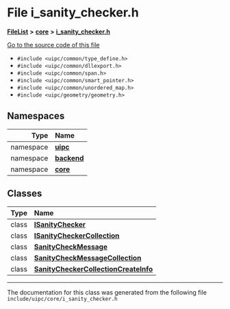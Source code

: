 

# File i\_sanity\_checker.h



[**FileList**](files.md) **>** [**core**](dir_eca9d1283f7cad9ff89c5ab44937d4d9.md) **>** [**i\_sanity\_checker.h**](i__sanity__checker_8h.md)

[Go to the source code of this file](i__sanity__checker_8h_source.md)



* `#include <uipc/common/type_define.h>`
* `#include <uipc/common/dllexport.h>`
* `#include <uipc/common/span.h>`
* `#include <uipc/common/smart_pointer.h>`
* `#include <uipc/common/unordered_map.h>`
* `#include <uipc/geometry/geometry.h>`













## Namespaces

| Type | Name |
| ---: | :--- |
| namespace | [**uipc**](namespaceuipc.md) <br> |
| namespace | [**backend**](namespaceuipc_1_1backend.md) <br> |
| namespace | [**core**](namespaceuipc_1_1core.md) <br> |


## Classes

| Type | Name |
| ---: | :--- |
| class | [**ISanityChecker**](classuipc_1_1core_1_1_i_sanity_checker.md) <br> |
| class | [**ISanityCheckerCollection**](classuipc_1_1core_1_1_i_sanity_checker_collection.md) <br> |
| class | [**SanityCheckMessage**](classuipc_1_1core_1_1_sanity_check_message.md) <br> |
| class | [**SanityCheckMessageCollection**](classuipc_1_1core_1_1_sanity_check_message_collection.md) <br> |
| class | [**SanityCheckerCollectionCreateInfo**](classuipc_1_1core_1_1_sanity_checker_collection_create_info.md) <br> |



















































------------------------------
The documentation for this class was generated from the following file `include/uipc/core/i_sanity_checker.h`

